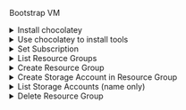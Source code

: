 Bootstrap VM

<details>
<summary>Install chocolatey</summary>
Set-ExecutionPolicy Bypass -Scope Process -Force; [System.Net.ServicePointManager]::SecurityProtocol = [System.Net.ServicePointManager]::SecurityProtocol -bor 3072; iex ((New-Object System.Net.WebClient).DownloadString('https://community.chocolatey.org/install.ps1'))
</details>

<details>
<summary>Use chocolatey to install tools</summary>

choco feature enable -n=allowGlobalConfirmation

choco install powershell-core
choco install terraform
choco install vscode
choco install git
choco install poshgit
choco install docker-desktop
choco install azure-cli
choco install kubernetes-cli
choco install firefox
choco install notepadplusplus

</details>

<details>
<summary>Set Subscription</summary>
az account set -s SUBSCRIPTION_ID
</details>

<details>
<summary>List Resource Groups</summary>
az group list -o table
</details>

<details>
<summary>Create Resource Group</summary>
az group create --location westeurope --resource-group NAME-rg-cli
</details>

<details>
<summary>Create Storage Account in Resource Group</summary>
az storage account create --location westeurope --resource-group NAME-rg-cli --name NAMEstorage
</details>

<details>
<summary>List Storage Accounts (name only)</summary>
az storage account list --query "[].{Name:name}" -o table
</details>

<details>
<summary>Delete Resource Group</summary>
az group delete --resource-group NAME-rg-cli
</details>
